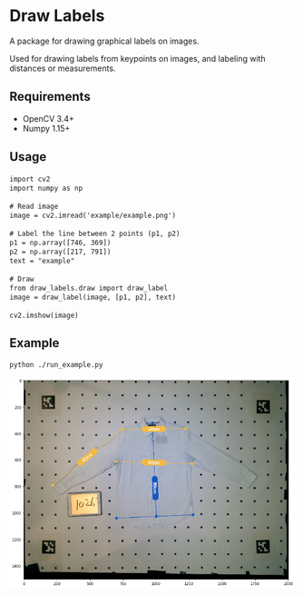 # Draw Labels

A package for drawing graphical labels on images. 

Used for drawing labels from keypoints on images, and labeling with distances or measurements. 

## Requirements
- OpenCV 3.4+ 
- Numpy 1.15+


## Usage

````
import cv2
import numpy as np

# Read image
image = cv2.imread('example/example.png')

# Label the line between 2 points (p1, p2)
p1 = np.array([746, 369])
p2 = np.array([217, 791])
text = "example"

# Draw
from draw_labels.draw import draw_label
image = draw_label(image, [p1, p2], text)

cv2.imshow(image)
````

## Example

````
python ./run_example.py
````

![Example output image](example/example_output.png "Example output image")



